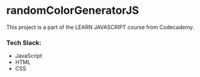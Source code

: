 # randomColorGeneratorJS

This project is a part of the LEARN JAVASCRIPT course from Codecademy.

### Tech Slack:
- JavaScript
- HTML 
- CSS
